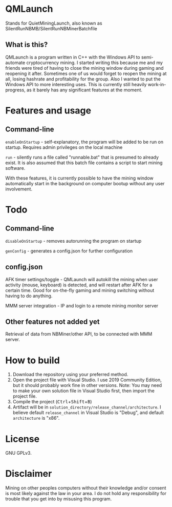 # QMLaunch
Stands for QuietMiningLaunch, also known as SilentRunNBMB/SilentRunNBMinerBatchfile


## What is this?
QMLaunch is a program written in C++ with the Windows API to semi-automate cryptocurrency mining. I started writing this because me and my friends were tired of having to close the mining window during gaming and reopening it after. Sometimes one of us would forget to reopen the mining at all, losing hashrate and profitability for the group. Also I wanted to put the Windows API to more interesting uses. This is currently still heavily work-in-progress, as it barely has any significant features at the moment.


# Features and usage
## Command-line
```enableOnStartup``` - self-explanatory, the program will be added to be run on startup. Requires admin privileges on the local machine

```run``` - silently runs a file called "runnable.bat" that is presumed to already exist. It is also assumed that this batch file contains a script to start mining software.


With these features, it is currently possible to have the mining window automatically start in the background on computer bootup without any user involvement. 

# Todo
## Command-line
```disableOnStartup``` - removes autorunning the program on startup

```genConfig``` - generates a config.json for further configuration


## config.json
AFK timer settings/toggle - QMLaunch will autokill the mining when user activity (mouse, keyboard) is detected, and will restart after AFK for a certain time. Good for on-the-fly gaming and mining switching without having to do anything.

MMM server integration - IP and login to a remote mining monitor server 


## Other features not added yet
Retrieval of data from NBMiner/other API, to be connected with MMM server.


# How to build
1. Download the repository using your preferred method.
2. Open the project file with Visual Studio. I use 2019 Community Edition, but it should probably work fine in other versions. Note: You may need to make your own solution file in Visual Studio first, then import the project file.
3. Compile the project (<kbd>Ctrl</kbd>+<kbd>Shift</kbd>+<kbd>B</kbd>)
4. Artifact will be in ```solution_directory/release_channel/architecture```. I believe default ```release_channel``` in Visual Studio is "Debug", and default ```architecture``` is "x86".


# License
GNU GPLv3.


# Disclaimer
Mining on other peoples computers without their knowledge and/or consent is most likely against the law in your area. I do not hold any responsibility for trouble that you get into by misusing this program.
